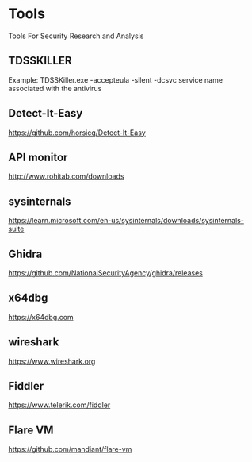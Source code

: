 # Tools
Tools For Security Research and Analysis


## TDSSKILLER
Example:
TDSSKiller.exe -accepteula -silent -dcsvc service name associated with the antivirus

## Detect-It-Easy
https://github.com/horsicq/Detect-It-Easy

## API monitor
http://www.rohitab.com/downloads

## sysinternals
https://learn.microsoft.com/en-us/sysinternals/downloads/sysinternals-suite

## Ghidra
https://github.com/NationalSecurityAgency/ghidra/releases

## x64dbg
https://x64dbg.com

## wireshark
https://www.wireshark.org

## Fiddler
https://www.telerik.com/fiddler

## Flare VM
https://github.com/mandiant/flare-vm
